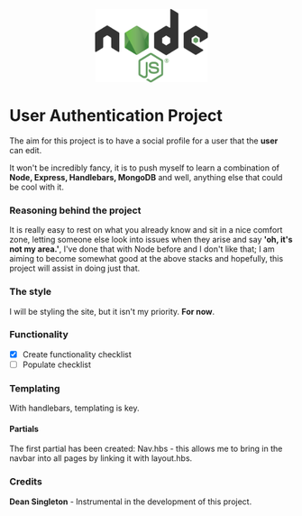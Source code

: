 <p align="center">
  <img width="200" height="130" src="./img/nodejs.png" alt="Dean wanted me to teach him Node, to do so, he had to teach me.">
</p>

# User Authentication Project

The aim for this project is to have a social profile for a user that the **user** can edit. 

It won't be incredibly fancy, it is to push myself to learn a combination of **Node, Express, Handlebars, MongoDB** and well, anything else that could be cool with it. 

### Reasoning behind the project

It is really easy to rest on what you already know and sit in a nice comfort zone, letting someone else look into issues when they arise and say **'oh, it's not my area.'**, I've done that with Node before and I don't like that; I am aiming to become somewhat good at the above stacks and hopefully, this project will assist in doing just that. 

### The style

I will be styling the site, but it isn't my priority. **For now**.

### Functionality
- [x] Create functionality checklist
- [ ] Populate checklist

### Templating

With handlebars, templating is key. 

#### Partials

The first partial has been created: Nav.hbs - this allows me to bring in the navbar into all pages by linking it with layout.hbs.

### Credits

**Dean Singleton** - Instrumental in the development of this project. 



